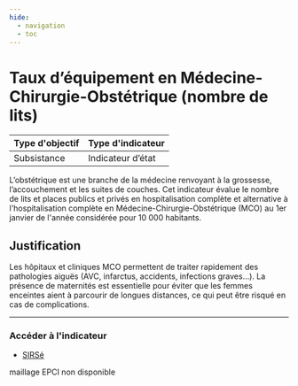 ```yaml
---
hide:
  - navigation
  - toc
---
```

# Taux d’équipement en Médecine-Chirurgie-Obstétrique (nombre de lits) 

|Type d'objectif|Type d'indicateur|
|--|--|
|Subsistance|Indicateur d’état|

L’obstétrique  est  une  branche  de  la  médecine  renvoyant  à  la  grossesse, l’accouchement  et  les  suites  de  couches.  Cet  indicateur  évalue  le  nombre  de  lits  et places  publics  et  privés  en  hospitalisation  complète  et  alternative  à  l'hospitalisation complète  en  Médecine-Chirurgie-Obstétrique  (MCO)  au  1er  janvier  de  l'année considérée pour 10 000 habitants. 

## Justification

Les  hôpitaux  et  cliniques  MCO  permettent  de  traiter  rapidement  des  pathologies aiguës  (AVC,  infarctus,  accidents, infections graves…). La présence de maternités est essentielle  pour  éviter  que  les  femmes  enceintes  aient  à  parcourir  de  longues distances, ce qui peut être risqué en cas de complications. 

---

### Accéder à l'indicateur

- [SIRSé](https://sirse.atlasante.fr/#c=indicator&f=0_mco&i=offre_mco.tx_eq_mco&s=2023&view=map14)

maillage EPCI non disponible